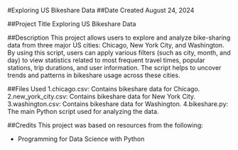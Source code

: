 #Exploring US Bikeshare Data
##Date Created
August 24, 2024

##Project Title
Exploring US Bikeshare Data

##Description
This project allows users to explore and analyze bike-sharing data from three major US cities: Chicago, New York City, and Washington. By using this script, users can apply various filters (such as city, month, and day) to view statistics related to most frequent travel times, popular stations, trip durations, and user information. The script helps to uncover trends and patterns in bikeshare usage across these cities.

##Files Used
1.chicago.csv: Contains bikeshare data for Chicago.
2.new_york_city.csv: Contains bikeshare data for New York City.
3.washington.csv: Contains bikeshare data for Washington.
4.bikeshare.py: The main Python script used for analyzing the data.

##Credits
This project was based on resources from the following:
* Programming for Data Science with Python

